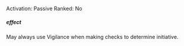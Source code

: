 Activation: Passive
Ranked: No
##### effect
May always use Vigilance when making
checks to determine initiative.